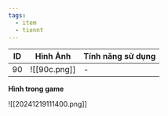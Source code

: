 ```yaml
---
tags:
  - item
  - tiennt
---
```


| ID  | Hình Ảnh     | Tính năng sử dụng |
| --- | ------------ | ----------------- |
| 90  | ![[90c.png]] | -                 |

**Hình trong game**

![[20241219111400.png]]
